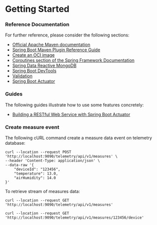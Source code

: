 # Getting Started

### Reference Documentation
For further reference, please consider the following sections:

* [Official Apache Maven documentation](https://maven.apache.org/guides/index.html)
* [Spring Boot Maven Plugin Reference Guide](https://docs.spring.io/spring-boot/docs/2.6.4/maven-plugin/reference/html/)
* [Create an OCI image](https://docs.spring.io/spring-boot/docs/2.6.4/maven-plugin/reference/html/#build-image)
* [Coroutines section of the Spring Framework Documentation](https://docs.spring.io/spring/docs/5.3.16/spring-framework-reference/languages.html#coroutines)
* [Spring Data Reactive MongoDB](https://docs.spring.io/spring-boot/docs/2.6.4/reference/htmlsingle/#boot-features-mongodb)
* [Spring Boot DevTools](https://docs.spring.io/spring-boot/docs/2.6.4/reference/htmlsingle/#using-boot-devtools)
* [Validation](https://docs.spring.io/spring-boot/docs/2.6.4/reference/htmlsingle/#boot-features-validation)
* [Spring Boot Actuator](https://docs.spring.io/spring-boot/docs/2.6.4/reference/htmlsingle/#production-ready)

### Guides
The following guides illustrate how to use some features concretely:

* [Building a RESTful Web Service with Spring Boot Actuator](https://spring.io/guides/gs/actuator-service/)

### Create measure event
The following cURL command create a measure data event on telemetry database:

```shell
curl --location --request POST 'http://localhost:9090/telemetry/api/v1/measures' \
--header 'Content-Type: application/json' \
--data-raw '{
    "deviceId": "123456",
    "temperature": 13.0,
    "airHumidity": 14.0
}'
```

To retrieve stream of measures data: 

```shell
curl --location --request GET 'http://localhost:9090/telemetry/api/v1/measures'

curl --location --request GET 'http://localhost:9090/telemetry/api/v1/measures/123456/device'
```